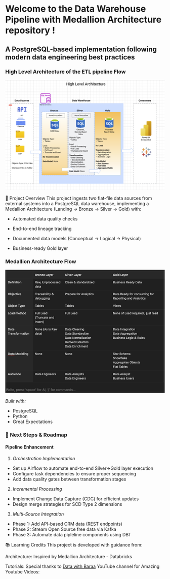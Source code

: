 # Welcome to the **Data Warehouse Pipeline with Medallion Architecture** repository !

## A PostgreSQL-based implementation following modern data engineering best practices

### High Level Architecture of the ETL pipeline Flow

![alt text](High_level_Architecture.png)

📌 Project Overview
This project ingests two flat-file data sources from external systems into a PostgreSQL data warehouse, implementing a Medallion Architecture (Landing → Bronze → Silver → Gold) with:

- Automated data quality checks

- End-to-end lineage tracking

- Documented data models (Conceptual → Logical → Physical)

- Business-ready Gold layer

### Medallion Architecture Flow

![alt text](ETL_pipeline_Flow.png)

_Built with:_

- PostgreSQL
- Python
- Great Expectations

### 🚀 Next Steps & Roadmap

#### Pipeline Enhancement

1. _Orchestration Implementation_

- Set up Airflow to automate end-to-end Silver→Gold layer execution
- Configure task dependencies to ensure proper sequencing
- Add data quality gates between transformation stages

2. _Incremental Processing_

- Implement Change Data Capture (CDC) for efficient updates
- Design merge strategies for SCD Type 2 dimensions

3. _Multi-Source Integration_

- Phase 1: Add API-based CRM data (REST endpoints)
- Phase 2: Stream Open Source free data via Kafka
- Phase 3: Automate data pipleline components using DBT

📚 Learning Credits
This project is developed with guidance from:

Architecture: Inspired by Medallion Architecture - Databricks

Tutorials: Special thanks to [Data with Baraa](https://www.youtube.com/@DataWithBaraa) YouTube channel for Amazing Youtube Videos:

